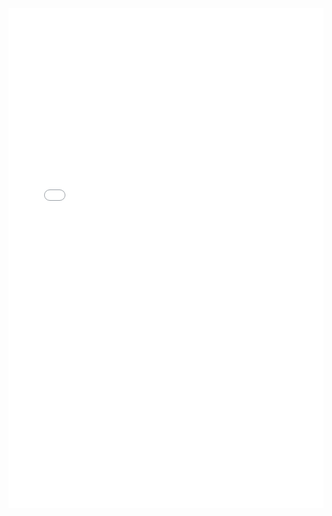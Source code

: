 <iframe 
    src="<iframe src="https://docs.google.com/document/d/e/2PACX-1vSCqy7VG2VgCvLXi6gltyGtGz1qvEmt3SRanl8iEpo5WbpjvGkGMCQbVLr6PepVXvyMZeHI1SDjRaQz/pub?embedded=true" 
    width="100%" 
    height="800px" 
    frameborder="0" 
    allowfullscreen>
</iframe>
